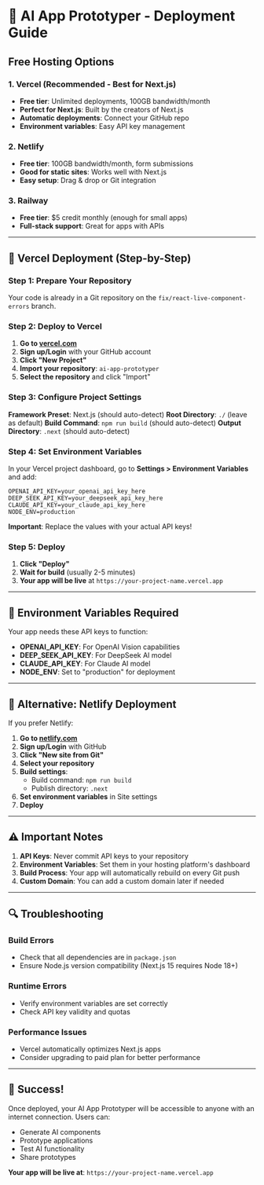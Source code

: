 # 🚀 AI App Prototyper - Deployment Guide

## **Free Hosting Options**

### 1. **Vercel (Recommended - Best for Next.js)**
- **Free tier**: Unlimited deployments, 100GB bandwidth/month
- **Perfect for Next.js**: Built by the creators of Next.js
- **Automatic deployments**: Connect your GitHub repo
- **Environment variables**: Easy API key management

### 2. **Netlify**
- **Free tier**: 100GB bandwidth/month, form submissions
- **Good for static sites**: Works well with Next.js
- **Easy setup**: Drag & drop or Git integration

### 3. **Railway**
- **Free tier**: $5 credit monthly (enough for small apps)
- **Full-stack support**: Great for apps with APIs

---

## **🚀 Vercel Deployment (Step-by-Step)**

### **Step 1: Prepare Your Repository**
Your code is already in a Git repository on the `fix/react-live-component-errors` branch.

### **Step 2: Deploy to Vercel**

1. **Go to [vercel.com](https://vercel.com)**
2. **Sign up/Login** with your GitHub account
3. **Click "New Project"**
4. **Import your repository**: `ai-app-prototyper`
5. **Select the repository** and click "Import"

### **Step 3: Configure Project Settings**

**Framework Preset**: Next.js (should auto-detect)
**Root Directory**: `./` (leave as default)
**Build Command**: `npm run build` (should auto-detect)
**Output Directory**: `.next` (should auto-detect)

### **Step 4: Set Environment Variables**

In your Vercel project dashboard, go to **Settings > Environment Variables** and add:

```
OPENAI_API_KEY=your_openai_api_key_here
DEEP_SEEK_API_KEY=your_deepseek_api_key_here
CLAUDE_API_KEY=your_claude_api_key_here
NODE_ENV=production
```

**Important**: Replace the values with your actual API keys!

### **Step 5: Deploy**

1. **Click "Deploy"**
2. **Wait for build** (usually 2-5 minutes)
3. **Your app will be live** at `https://your-project-name.vercel.app`

---

## **🔧 Environment Variables Required**

Your app needs these API keys to function:

- **OPENAI_API_KEY**: For OpenAI Vision capabilities
- **DEEP_SEEK_API_KEY**: For DeepSeek AI model
- **CLAUDE_API_KEY**: For Claude AI model
- **NODE_ENV**: Set to "production" for deployment

---

## **📱 Alternative: Netlify Deployment**

If you prefer Netlify:

1. **Go to [netlify.com](https://netlify.com)**
2. **Sign up/Login** with GitHub
3. **Click "New site from Git"**
4. **Select your repository**
5. **Build settings**:
   - Build command: `npm run build`
   - Publish directory: `.next`
6. **Set environment variables** in Site settings
7. **Deploy**

---

## **⚠️ Important Notes**

1. **API Keys**: Never commit API keys to your repository
2. **Environment Variables**: Set them in your hosting platform's dashboard
3. **Build Process**: Your app will automatically rebuild on every Git push
4. **Custom Domain**: You can add a custom domain later if needed

---

## **🔍 Troubleshooting**

### **Build Errors**
- Check that all dependencies are in `package.json`
- Ensure Node.js version compatibility (Next.js 15 requires Node 18+)

### **Runtime Errors**
- Verify environment variables are set correctly
- Check API key validity and quotas

### **Performance Issues**
- Vercel automatically optimizes Next.js apps
- Consider upgrading to paid plan for better performance

---

## **🎉 Success!**

Once deployed, your AI App Prototyper will be accessible to anyone with an internet connection. Users can:
- Generate AI components
- Prototype applications
- Test AI functionality
- Share prototypes

**Your app will be live at**: `https://your-project-name.vercel.app`
